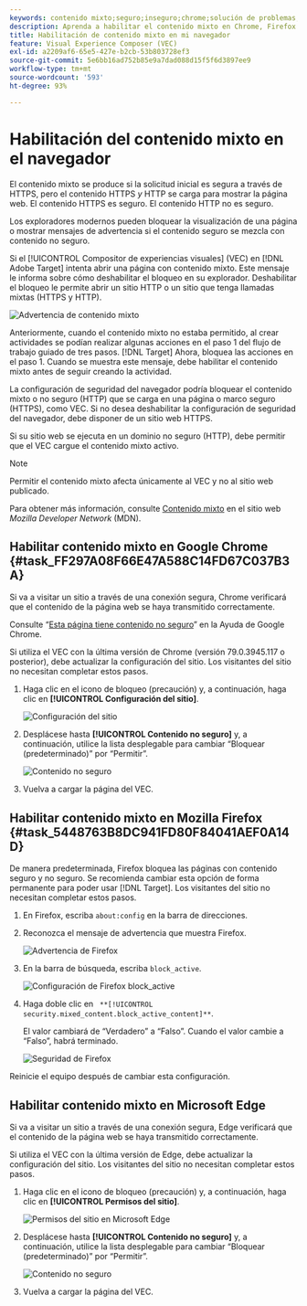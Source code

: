 ```yaml
---
keywords: contenido mixto;seguro;inseguro;chrome;solución de problemas;vec;compositor de experiencias visuales;no seguro;http;https;firefox;internet explorer
description: Aprenda a habilitar el contenido mixto en Chrome, Firefox y Edge. Puede habilitar el contenido mixto cuando un navegador bloquee la visualización de una página porque el contenido seguro se mezcla con contenido no seguro.
title: Habilitación de contenido mixto en mi navegador
feature: Visual Experience Composer (VEC)
exl-id: a2209af6-65e5-427e-b2cb-53b803728ef3
source-git-commit: 5e6bb16ad752b85e9a7dad088d15f5f6d3897ee9
workflow-type: tm+mt
source-wordcount: '593'
ht-degree: 93%

---
```


# Habilitación del contenido mixto en el navegador

El contenido mixto se produce si la solicitud inicial es segura a través de HTTPS, pero el contenido HTTPS *y* HTTP se carga para mostrar la página web. El contenido HTTPS es seguro. El contenido HTTP no es seguro.

Los exploradores modernos pueden bloquear la visualización de una página o mostrar mensajes de advertencia si el contenido seguro se mezcla con contenido no seguro.

Si el [!UICONTROL Compositor de experiencias visuales] (VEC) en [!DNL Adobe Target] intenta abrir una página con contenido mixto. Este mensaje le informa sobre cómo deshabilitar el bloqueo en su explorador. Deshabilitar el bloqueo le permite abrir un sitio HTTP o un sitio que tenga llamadas mixtas (HTTPS y HTTP).

![Advertencia de contenido mixto](/help/main/c-experiences/c-visual-experience-composer/r-troubleshoot-composer/assets/mixed_content_warning.png)

Anteriormente, cuando el contenido mixto no estaba permitido, al crear actividades se podían realizar algunas acciones en el paso 1 del flujo de trabajo guiado de tres pasos. [!DNL Target] Ahora, bloquea las acciones en el paso 1. Cuando se muestra este mensaje, debe habilitar el contenido mixto antes de seguir creando la actividad.

La configuración de seguridad del navegador podría bloquear el contenido mixto o no seguro (HTTP) que se carga en una página o marco seguro (HTTPS), como VEC. Si no desea deshabilitar la configuración de seguridad del navegador, debe disponer de un sitio web HTTPS.

Si su sitio web se ejecuta en un dominio no seguro (HTTP), debe permitir que el VEC cargue el contenido mixto activo.

>[!NOTE]
>
>Permitir el contenido mixto afecta únicamente al VEC y no al sitio web publicado.

Para obtener más información, consulte [Contenido mixto](https://developer.mozilla.org/en-US/docs/Web/Security/Mixed_content) en el sitio web *Mozilla Developer Network* (MDN).

## Habilitar contenido mixto en Google Chrome {#task_FF297A08F66E47A588C14FD67C037B3A}

Si va a visitar un sitio a través de una conexión segura, Chrome verificará que el contenido de la página web se haya transmitido correctamente.

Consulte “[Esta página tiene contenido no seguro](https://support.google.com/chrome/answer/1342714?hl=es)” en la Ayuda de Google Chrome.

Si utiliza el VEC con la última versión de Chrome (versión 79.0.3945.117 o posterior), debe actualizar la configuración del sitio. Los visitantes del sitio no necesitan completar estos pasos.

1. Haga clic en el icono de bloqueo (precaución) y, a continuación, haga clic en **[!UICONTROL Configuración del sitio]**.

   ![Configuración del sitio](/help/main/c-experiences/c-visual-experience-composer/r-troubleshoot-composer/assets/site-settings.png)

1. Desplácese hasta **[!UICONTROL Contenido no seguro]** y, a continuación, utilice la lista desplegable para cambiar “Bloquear (predeterminado)” por “Permitir”.

   ![Contenido no seguro](/help/main/c-experiences/c-visual-experience-composer/r-troubleshoot-composer/assets/insecure-content.png)

1. Vuelva a cargar la página del VEC.

## Habilitar contenido mixto en Mozilla Firefox {#task_5448763B8DC941FD80F84041AEF0A14D}

De manera predeterminada, Firefox bloquea las páginas con contenido seguro y no seguro. Se recomienda cambiar esta opción de forma permanente para poder usar [!DNL Target]. Los visitantes del sitio no necesitan completar estos pasos.

1. En Firefox, escriba `about:config` en la barra de direcciones.
1. Reconozca el mensaje de advertencia que muestra Firefox.

   ![Advertencia de Firefox](/help/main/c-experiences/c-visual-experience-composer/r-troubleshoot-composer/assets/firefox.png)

1. En la barra de búsqueda, escriba `block_active`.

   ![Configuración de Firefox block_active](/help/main/c-experiences/c-visual-experience-composer/r-troubleshoot-composer/assets/firefox3.png)

1. Haga doble clic en ` **[!UICONTROL security.mixed_content.block_active_content]**`.

   El valor cambiará de “Verdadero” a “Falso”. Cuando el valor cambie a “Falso”, habrá terminado.

   ![Seguridad de Firefox](/help/main/c-experiences/c-visual-experience-composer/r-troubleshoot-composer/assets/firefox2.png)

Reinicie el equipo después de cambiar esta configuración.

## Habilitar contenido mixto en Microsoft Edge

Si va a visitar un sitio a través de una conexión segura, Edge verificará que el contenido de la página web se haya transmitido correctamente.

Si utiliza el VEC con la última versión de Edge, debe actualizar la configuración del sitio. Los visitantes del sitio no necesitan completar estos pasos.

1. Haga clic en el icono de bloqueo (precaución) y, a continuación, haga clic en **[!UICONTROL Permisos del sitio]**.

   ![Permisos del sitio en Microsoft Edge](/help/main/c-experiences/c-visual-experience-composer/r-troubleshoot-composer/assets/ms-edge.png)

1. Desplácese hasta **[!UICONTROL Contenido no seguro]** y, a continuación, utilice la lista desplegable para cambiar “Bloquear (predeterminado)” por “Permitir”.

   ![Contenido no seguro](/help/main/c-experiences/c-visual-experience-composer/r-troubleshoot-composer/assets/ms-edge-2.png)

1. Vuelva a cargar la página del VEC.
